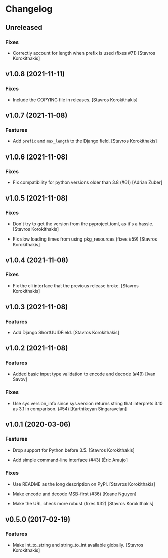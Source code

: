 # Changelog


## Unreleased

### Fixes

* Correctly account for length when prefix is used (fixes #71) [Stavros Korokithakis]


## v1.0.8 (2021-11-11)

### Fixes

* Include the COPYING file in releases. [Stavros Korokithakis]


## v1.0.7 (2021-11-08)

### Features

* Add `prefix` and `max_length` to the Django field. [Stavros Korokithakis]


## v1.0.6 (2021-11-08)

### Fixes

* Fix compatibility for python versions older than 3.8 (#61) [Adrian Zuber]


## v1.0.5 (2021-11-08)

### Fixes

* Don't try to get the version from the pyproject.toml, as it's a hassle. [Stavros Korokithakis]

* Fix slow loading times from using pkg_resources (fixes #59) [Stavros Korokithakis]


## v1.0.4 (2021-11-08)

### Fixes

* Fix the cli interface that the previous release broke. [Stavros Korokithakis]


## v1.0.3 (2021-11-08)

### Features

* Add Django ShortUUIDField. [Stavros Korokithakis]


## v1.0.2 (2021-11-08)

### Features

* Added basic input type validation to encode and decode (#49) [Ivan Savov]

### Fixes

* Use sys.version_info since sys.version returns string that interprets 3.10 as 3.1 in comparison. (#54) [Karthikeyan Singaravelan]


## v1.0.1 (2020-03-06)

### Features

* Drop support for Python before 3.5. [Stavros Korokithakis]

* Add simple command-line interface (#43) [Éric Araujo]

### Fixes

* Use README as the long description on PyPI. [Stavros Korokithakis]

* Make encode and decode MSB-first (#36) [Keane Nguyen]

* Make the URL check more robust (fixes #32) [Stavros Korokithakis]


## v0.5.0 (2017-02-19)

### Features

* Make int_to_string and string_to_int available globally. [Stavros Korokithakis]


